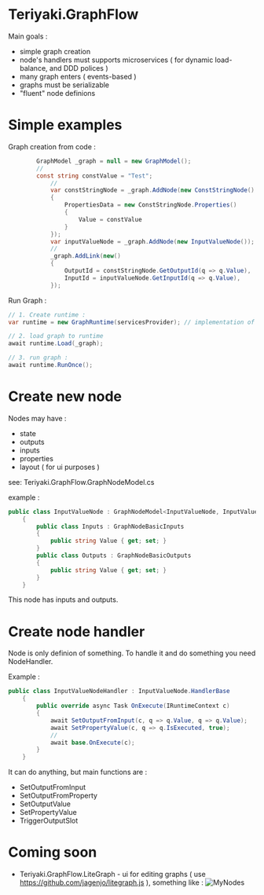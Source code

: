 # Teriyaki.GraphFlow
Main goals :
- simple graph creation 
- node's handlers must supports microservices ( for dynamic load-balance, and DDD polices )
- many graph enters ( events-based )
- graphs must be serializable
- "fluent" node definions

# Simple examples
Graph creation from code :
``` C#
	    GraphModel _graph = null = new GraphModel();
	    //
	    const string constValue = "Test";
            //
            var constStringNode = _graph.AddNode(new ConstStringNode()
            {
                PropertiesData = new ConstStringNode.Properties()
                {
                    Value = constValue
                }
            });
            var inputValueNode = _graph.AddNode(new InputValueNode());
            //
            _graph.AddLink(new()
            {
                OutputId = constStringNode.GetOutputId(q => q.Value),
                InputId = inputValueNode.GetInputId(q => q.Value),
            });
```

Run Graph : 
``` C#
// 1. Create runtime :
var runtime = new GraphRuntime(servicesProvider); // implementation of IServiceProvider <- you can use e.g. AutofacServiceProvider

// 2. load graph to runtime
await runtime.Load(_graph);

// 3. run graph :
await runtime.RunOnce();

```

# Create new node
Nodes may have : 
- state
- outputs
- inputs 
- properties 
- layout ( for ui purposes )

see: Teriyaki.GraphFlow.GraphNodeModel.cs

example : 
``` c#
public class InputValueNode : GraphNodeModel<InputValueNode, InputValueNode.Inputs, InputValueNode.Outputs>
    {
        public class Inputs : GraphNodeBasicInputs
        {
            public string Value { get; set; }
        }
        public class Outputs : GraphNodeBasicOutputs
        {
            public string Value { get; set; }
        }
    }
````

This node has inputs and outputs. 

# Create node handler
Node is only definion of something. To handle it and do something you need NodeHandler.

Example :
``` C#
public class InputValueNodeHandler : InputValueNode.HandlerBase
    {
        public override async Task OnExecute(IRuntimeContext c)
        {
            await SetOutputFromInput(c, q => q.Value, q => q.Value);
            await SetPropertyValue(c, q => q.IsExecuted, true);
            //
            await base.OnExecute(c);
        }
    }
```
It can do anything, but main functions are :
- SetOutputFromInput
- SetOutputFromProperty
- SetOutputValue
- SetPropertyValue
- TriggerOutputSlot

# Coming soon 
- Teriyaki.GraphFlow.LiteGraph - ui for editing graphs ( use https://github.com/jagenjo/litegraph.js ), something like : ![MyNodes](https://github.com/jagenjo/litegraph.js/raw/master/imgs/mynodes.png "MyNodes")

